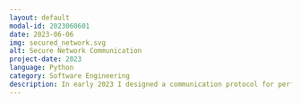 ```yaml
---
layout: default
modal-id: 2023060601
date: 2023-06-06
img: secured_network.svg
alt: Secure Network Communication
project-date: 2023
language: Python
category: Software Engineering
description: In early 2023 I designed a communication protocol for performing basic database operations across a network. As part of this project, I created console based server and client applications in Python that can communicate via TLS/SSL, allowing teh client to perform database CRUD operations remotely. The project includes industry standard security features like user authentication, encryption and restricting the number of connections per client.
---
```


